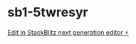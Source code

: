 # sb1-5twresyr

[Edit in StackBlitz next generation editor ⚡️](https://stackblitz.com/~/github.com/WowWerner/sb1-5twresyr)